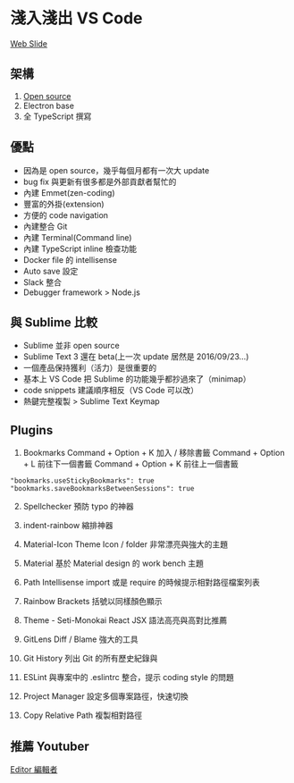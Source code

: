 # 淺入淺出 VS Code

[Web Slide](https://rawgit.com/mvpdw06/aboutVSCode/master/sides/index.html)

## 架構
1. [Open source](https://github.com/Microsoft/vscode)
2. Electron base
3. 全 TypeScript 撰寫

## 優點
- 因為是 open source，幾乎每個月都有一次大 update
- bug fix 與更新有很多都是外部貢獻者幫忙的
- 內建 Emmet(zen-coding)
- 豐富的外掛(extension)
- 方便的 code navigation
- 內建整合 Git
- 內建 Terminal(Command line)
- 內建 TypeScript inline 檢查功能
- Docker file 的 intellisense 
- Auto save 設定
- Slack 整合
- Debugger framework > Node.js

## 與 Sublime 比較
- Sublime 並非 open source
- Sublime Text 3 還在 beta(上一次 update 居然是 2016/09/23...)
- 一個產品保持獲利（活力）是很重要的
- 基本上 VS Code 把 Sublime 的功能幾乎都抄過來了（minimap）
- code snippets 建議順序相反（VS Code 可以改）
- 熱鍵完整複製 > Sublime Text Keymap

## Plugins

1. Bookmarks
Command + Option + K 加入 / 移除書籤
Command + Option + L 前往下一個書籤
Command + Option + K 前往上一個書籤

```
"bookmarks.useStickyBookmarks": true
"bookmarks.saveBookmarksBetweenSessions": true
```

2. Spellchecker
預防 typo 的神器

3. indent-rainbow
縮排神器

4. Material-Icon Theme
Icon / folder 非常漂亮與強大的主題

5. Material
基於 Material design 的 work bench 主題

6. Path Intellisense
import 或是 require 的時候提示相對路徑檔案列表

7. Rainbow Brackets
括號以同樣顏色顯示

8. Theme - Seti-Monokai
React JSX 語法高亮與高對比推薦

9. GitLens
Diff / Blame 強大的工具

10. Git History
列出 Git 的所有歷史紀錄與

11. ESLint
與專案中的 .eslintrc 整合，提示 coding style 的問題

12. Project Manager
設定多個專案路徑，快速切換

13. Copy Relative Path
複製相對路徑

## 推薦 Youtuber

[Editor 編輯者](https://www.youtube.com/channel/UC8-c0VKKqkG_aPe0RG3SF0A)
